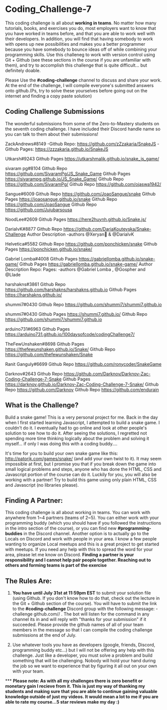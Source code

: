 # Coding_Challenge-7

This coding challenge is all about **working in teams**. No matter how many tutorials, books, and exercises you do, most employers want to know that you have worked in teams before, and that you are able to work well with their developers. In addition, you will find that having somebody to work with opens up new possibilities and makes you a better programmer because you have somebody to bounce ideas off of while combining your programming skills. Use this challeneg to work with version control using Git + Github (see these sections in the course if you are unfamiliar with them), and try to accomplish this challenge that is quite difficult... but definitely doable.

Please Use the **#coding-challenge** channel to discuss and share your work. At the end of the challenge, I will compile everyone's submitted answers onto github.(Ps, try to solve these yourselves before going out on the internet and finding a copy paste solution)

## Coding Challenge Submissions
The wonderful submissions from some of the Zero-to-Mastery students on the seventh coding challenge. I have included their Discord handle name so you can talk to them about their submissions!

ZackAndrews#8149
-Github Repo: https://github.com/zZzakaria/SnakeJS
-Github Pages: https://zzzakaria.github.io/SnakeJS

Utkarsh#9243
Github Pages
https://utkarshmalik.github.io/snake_js_game/

sivaram pg#8104
Github Repo
https://github.com/SivaramPg/JS_Snake_Game
Github Pages
https://sivarampg.github.io/JS_Snake_Game/
Github Repo
https://github.com/SivaramPg/
Github Repo
https://github.com/ojaswa1942/

Sangue#6009
Github Repo
https://github.com/JoaoSangue/snake
Github Pages
https://joaosangue.github.io/snake
Github Repo
https://github.com/JoaoSangue
Github Repo
https://github.com/Jujubarsousa

NoodLee#2609
Github Pages
https://here2huynh.github.io/Snake.js/

DariaIvK#8877
Github Repo
https://github.com/DariaKoutevska/Snake-Challenge
Author Description
-authors @Xeryan🐜 & @DariaIvK

Helvetica#5582
Github Repo
https://github.com/ponchicken/snake
Github Pages
https://ponchicken.github.io/snake/

Gabriel Lomba#4008
Github Pages
https://gabriellomba.github.io/snake-game/
Github Pages
https://gabriellomba.github.io/snake-game/
Author Description
Repo: Pages: -authors @Gabriel Lomba , @Gospher and @Llade

harshakns#3861
Github Repo
https://github.com/harshakns/harshakns.github.io
Github Pages
https://harshakns.github.io/

shummi7#0430
Github Repo
https://github.com/shummi7/shummi7.github.io

shummi7#0430
Github Pages
https://shummi7.github.io/
Github Repo
https://github.com/shummi7/shummi7.github.io

arduino731#6963
Github Pages
https://arduino731.github.io/100daysofcode/codingChallenge7/

TheFewUnshaken#8698
Github Pages
https://thefewunshaken.github.io/Snake/
Github Repo
https://github.com/thefewunshaken/Snake

Ranit Ganguly#6699
Github Repo
https://github.com/ronycoder/SnakeGame

Darknov#2643
Github Repo
https://github.com/Darknov/Darknov-Zac-Coding-Challenge-7-Snake
Github Pages
https://darknov.github.io/Darknov-Zac-Coding-Challenge-7-Snake/
Github Repo
https://github.com/Darknov
Github Repo
https://github.com/endurain


## What is the Challenge?

Build a snake game! This is a very personal project for me. Back in the day when I first started learning Javascript, I attempted to build a snake game. I couldn't do it. I eventually had to go online and look at other people's solution to see how to do it. After seeing the solutions, I regretted not spending more time thinking logically about the problem and solving it myself... if only I was doing this with a coding buddy....

It's time for you to build your own snake game like this: http://patorjk.com/games/snake/ (and add your own twist to it). It may seem impossible at first, but I promise you that if you break down the game into small logical problems and steps, anyone who has done the HTML, CSS and Javascript portion of the course can do it. Luckily for you, you will also be working with a partner! Try to build this game using only plain HTML, CSS and Javascript (no libraries please). 

## Finding A Partner:

This coding challenge is all about working in teams. You can work with anywhere from 1~4 partners (teams of 2~5). You can either work with your programming buddy (which you should have if you followed the instructions in the intro section of the course), or you can find new **#programming-buddies** in the Discord channel. Another option is to actually go to the Locals on Discord and work with people in your area. I know a few people wanting to organize Local meetups and this is a great project to get started with meetups. If you need any help with this to spread the word for your area, please let me know on Discord. **Finding a partner is your responsibility and I cannot help pair people together. Reaching out to others and forming teams is part of the exercise**

## The Rules Are:

1. **You have until July 31st at 11:59pm EST** to submit your solution file (using Github. If you don't know how to do that, check out the lecture in the Git + Github section of the course). You will have to submit the link to the **#coding-challenge** Discord group with the following message:  -challenge github.com/<username>/<repo> . The bot will listen for the command in any channel its in and will reply with "thanks for your submission" if it succeeded. Please provide the github names of all of your team members in the message so that I can compile the coding challenge submissions at the end of July.  

2. Use whatever tools you have as developers (google, friends, Discord, programming buddy etc...) but I will not be offering any help with this challenge. Just like a developer, you must solve a problem and build something that will be challenging. Nobody will hold your hand during the job so we want to experience that by figuring it all out on your own with your team. 

*** **Please note: As with all my challenges there is zero benefit or monetary gain I recieve from it. This is just my way of thanking my students and making sure that you are able to continue gaining valuable knowledge outside of just my videos. It would mean a lot to me if you are able to rate my course...5 star reviews make my day :)**


